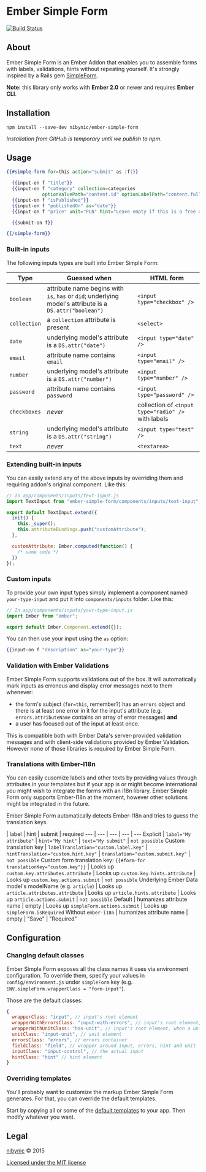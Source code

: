 # Ember Simple Form

[![Build Status](https://travis-ci.org/nibynic/ember-simple-form.svg)](https://travis-ci.org/nibynic/ember-simple-form)

## About

Ember Simple Form is an Ember Addon that enables you to assemble forms with
labels, validations, hints without repeating yourself. It's strongly inspired by a Rails gem [SimpleForm](https://github.com/plataformatec/simple_form).

__Note:__ this library only works with __Ember 2.0__ or newer and requires __Ember CLI__.

## Installation

```
npm install --save-dev nibynic/ember-simple-form
```

_Installation from GitHub is temporary until we publish to npm._

## Usage

```handlebars
{{#simple-form for=this action="submit" as |f|}}

  {{input-on f "title"}}
  {{input-on f "category" collection=categories
             optionValuePath="content.id" optionLabelPath="content.fullName"}}
  {{input-on f "isPublished"}}
  {{input-on f "publishedOn" as="date"}}
  {{input-on f "price" unit="PLN" hint="Leave empty if this is a free article"}}

  {{submit-on f}}

{{/simple-form}}
```

### Built-in inputs

The following inputs types are built into Ember Simple Form:

Type | Guessed when | HTML form
--- | --- | ---
`boolean` | attribute name begins with `is`, `has` or `did`; underlying model's attribute is a `DS.attr("boolean")` | `<input type="checkbox" />`
`collection` | a `collection` attribute is present | `<select>`
`date` | underlying model's attribute is a `DS.attr("date")` | `<input type="date" />`
`email` | attribute name contains `email` | `<input type="email" />`|
`number` | underlying model's attribute is a `DS.attr("number")` | `<input type="number" />`|
`password` | attribute name contains `password` | `<input type="password" />`|
`checkboxes` | _never_ | collection of `<input type="radio" />` with labels
`string` | underlying model's attribute is a `DS.attr("string")` | `<input type="text" />`|
`text` | _never_ | `<textarea>`

### Extending built-in inputs

You can easily extend any of the above inputs by overriding them and requiring addon's original component. Like this:

```js
// In app/components/inputs/text-input.js
import TextInput from "ember-simple-form/components/inputs/text-input";

export default TextInput.extend({
  init() {
    this._super();
    this.attributeBindings.push("customAttribute");
  },

  customAttribute: Ember.computed(function() {
    /* some code */
  })
});

```

### Custom inputs

To provide your own input types simply implement a component named `your-type-input` and put it into `components/inputs` folder. Like this:

```js
// In app/components/inputs/your-type-input.js
import Ember from "ember";

export default Ember.Component.extend({});
```

You can then use your input using the `as` option:

```handlebars
{{input-on f "description" as="your-type"}}
```

### Validation with Ember Validations

Ember Simple Form supports validations out of the box. It will automatically mark inputs as erroneus and display error messages next to them whenever:

* the form's subject (`for=this`, remember?) has an `errors` object and there is at least one error in it for the input's attribute (e.g. `errors.attributeName` contains an array of error messages) __and__
* a user has focused out of the input at least once.

This is compatible both with Ember Data's server-provided validation messages and with client-side validations provided by Ember Validation. However none of those libraries is required by Ember Simple Form.

### Translations with Ember-I18n

You can easily cusomize labels and other texts by providing values through attributes in your templates but if your app is or might become international you might wish to integrate the forms with an i18n library.
Ember Simple Form only supports Ember-I18n at the moment, however other solutions might be integrated in the future.

Ember Simple Form automatically detects Ember-I18n and tries to guess the translation keys.

 | label | hint | submit | required
--- | --- | --- | --- | ---
Explicit | `label="My attribute"` | `hint="My hint"` | `text="My submit"` | `not possible`
Custom translation key | `labelTranslation="custom.label.key"` | `hintTranslation="custom.hint.key"` | `translation="custom.submit.key"` | `not possible`
Custom form translation key: `{{#form-for translationKey="custom.key"}}` | Looks up `custom.key.attributes.attribute` | Looks up `custom.key.hints.attribute` | Looks up `custom.key.actions.submit` | `not possible`
Underlying Ember Data model's modelName (e.g. `article`) | Looks up `article.attributes.attribute` | Looks up `article.hints.attribute` | Looks up `article.actions.submit` | `not possible`
Default | humanizes attribute name | empty | Looks up `simpleForm.actions.submit` | Looks up `simpleForm.isRequired`
Without `ember-i18n` | humanizes attribute name | empty | "Save" | "Required"

## Configuration

### Changing default classes

Ember Simple Form exposes all the class names it uses via environment configuration. To override them, specify your values in `config/environment.js` under `simpleForm` key (e.g. `ENV.simpleForm.wrapperClass = "form-input"`).

Those are the default classes:

```js
{
  wrapperClass: "input", // input's root element
  wrapperWithErrorsClass: "input-with-errors", // input's root element, when there are errors on this attribute
  wrapperWithUnitClass: "has-unit", // input's root element, when a unit has been specified
  unitClass: "input-unit", // unit element
  errorsClass: "errors", // errors container
  fieldClass: "field", // wrapper around input, errors, hint and unit
  inputClass: "input-control", // the actual input
  hintClass: "hint" // hint element
}
```

### Overriding templates

You'll probably want to customize the markup Ember Simple Form generates. For that, you can override the default templates.

Start by copying all or some of the [default templates](https://github.com/nibynic/ember-simple-form/tree/master/app/templates/components) to your app. Then modify whatever you want.

## Legal ##

[nibynic](http://nibynic.com) &copy; 2015

[Licensed under the MIT license](http://www.opensource.org/licenses/mit-license.php)
